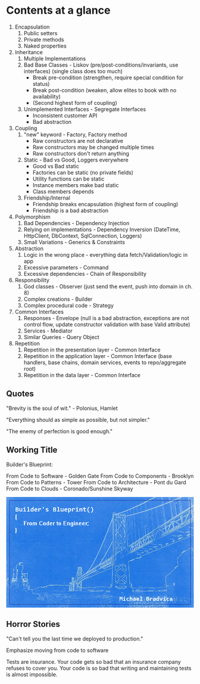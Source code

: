 # Contents at a glance

1. Encapsulation
   1. Public setters
   2. Private methods
   3. Naked properties
2. Inheritance
   1. Multiple Implementations
   2. Bad Base Classes - Liskov (pre/post-conditions/invariants, use interfaces)
      (single class does too much)
      * Break pre-condition (strengthen, require special condition for status)
      * Break post-condition (weaken, allow elites to book with no availability)
      * (Second highest form of coupling)
   3. Unimplemented Interfaces - Segregate Interfaces
      * Inconsistent customer API
      * Bad abstraction
3. Coupling
   1. "new" keyword - Factory, Factory method
      * Raw constructors are not declarative
      * Raw constructors may be changed multiple times
      * Raw constructors don't return anything
   2. Static - Bad vs Good, Loggers everywhere
      * Good vs Bad static
      * Factories can be static (no private fields)
      * Utility functions can be static
      * Instance members make bad static
      * Class members depends
   3. Friendship/Internal
      * Friendship breaks encapsulation (highest form of coupling)
      * Friendship is a bad abstraction
4. Polymorphism
   1. Bad Dependencies - Dependency Injection
   2. Relying on implementations - Dependency Inversion (DateTime, HttpClient, DbContext, SqlConnection, Loggers)
   3. Small Variations - Generics & Constraints
5. Abstraction
   1. Logic in the wrong place - everything data fetch/Validation/logic in app
   2. Excessive parameters - Command
   3. Excessive dependencies - Chain of Responsibility
6. Responsibility
   1. God classes - Observer (just send the event, push into domain in ch. 8)
   2. Complex creations - Builder
   3. Complex procedural code - Strategy
7. Common Interfaces
   1. Responses - Envelope (null is a bad abstraction, exceptions are not control flow, update constructor validation with base Valid attribute)
   2. Services - Mediator
   3. Similar Queries - Query Object
8. Repetition
   1. Repetition in the presentation layer - Common Interface
   2. Repetition in the application layer - Common Interface (base handlers, base chains, domain services, events to repo/aggregate root)
   3. Repetition in the data layer - Common Interface

## Quotes

"Brevity is the soul of wit." - Polonius, Hamlet

"Everything should as simple as possible, but not simpler."

"The enemy of perfection is good enough."

## Working Title

Builder's Blueprint:

From Code to Software - Golden Gate
From Code to Components - Brooklyn
From Code to Patterns - Tower
From Code to Architecture - Pont du Gard
From Code to Clouds - Coronado/Sunshine Skyway

![Bridge](title_cover.png)

## Horror Stories

"Can't tell you the last time we deployed to production."

Emphasize moving from code to software

Tests are insurance. Your code gets so bad that an insurance company refuses to cover you.
Your code is so bad that writing and maintaining tests is almost impossible.
